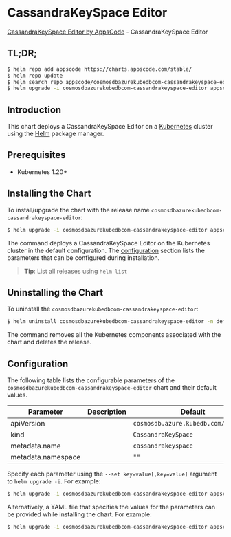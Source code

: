 # CassandraKeySpace Editor

[CassandraKeySpace Editor by AppsCode](https://appscode.com) - CassandraKeySpace Editor

## TL;DR;

```bash
$ helm repo add appscode https://charts.appscode.com/stable/
$ helm repo update
$ helm search repo appscode/cosmosdbazurekubedbcom-cassandrakeyspace-editor --version=v0.17.0
$ helm upgrade -i cosmosdbazurekubedbcom-cassandrakeyspace-editor appscode/cosmosdbazurekubedbcom-cassandrakeyspace-editor -n default --create-namespace --version=v0.17.0
```

## Introduction

This chart deploys a CassandraKeySpace Editor on a [Kubernetes](http://kubernetes.io) cluster using the [Helm](https://helm.sh) package manager.

## Prerequisites

- Kubernetes 1.20+

## Installing the Chart

To install/upgrade the chart with the release name `cosmosdbazurekubedbcom-cassandrakeyspace-editor`:

```bash
$ helm upgrade -i cosmosdbazurekubedbcom-cassandrakeyspace-editor appscode/cosmosdbazurekubedbcom-cassandrakeyspace-editor -n default --create-namespace --version=v0.17.0
```

The command deploys a CassandraKeySpace Editor on the Kubernetes cluster in the default configuration. The [configuration](#configuration) section lists the parameters that can be configured during installation.

> **Tip**: List all releases using `helm list`

## Uninstalling the Chart

To uninstall the `cosmosdbazurekubedbcom-cassandrakeyspace-editor`:

```bash
$ helm uninstall cosmosdbazurekubedbcom-cassandrakeyspace-editor -n default
```

The command removes all the Kubernetes components associated with the chart and deletes the release.

## Configuration

The following table lists the configurable parameters of the `cosmosdbazurekubedbcom-cassandrakeyspace-editor` chart and their default values.

|     Parameter      | Description |                     Default                     |
|--------------------|-------------|-------------------------------------------------|
| apiVersion         |             | <code>cosmosdb.azure.kubedb.com/v1alpha1</code> |
| kind               |             | <code>CassandraKeySpace</code>                  |
| metadata.name      |             | <code>cassandrakeyspace</code>                  |
| metadata.namespace |             | <code>""</code>                                 |


Specify each parameter using the `--set key=value[,key=value]` argument to `helm upgrade -i`. For example:

```bash
$ helm upgrade -i cosmosdbazurekubedbcom-cassandrakeyspace-editor appscode/cosmosdbazurekubedbcom-cassandrakeyspace-editor -n default --create-namespace --version=v0.17.0 --set apiVersion=cosmosdb.azure.kubedb.com/v1alpha1
```

Alternatively, a YAML file that specifies the values for the parameters can be provided while
installing the chart. For example:

```bash
$ helm upgrade -i cosmosdbazurekubedbcom-cassandrakeyspace-editor appscode/cosmosdbazurekubedbcom-cassandrakeyspace-editor -n default --create-namespace --version=v0.17.0 --values values.yaml
```
